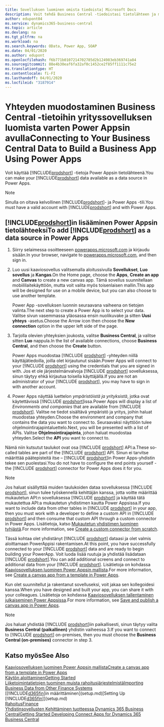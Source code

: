 ```yaml
---
title: Sovelluksen luominen omista tiedoista| Microsoft Docs
description: Voit tehdä Business Central -tiedoistasi tietolähteen ja määrittää verkkopalveluidesi OData-osoitteen, jolla luot Power Appsin avulla yrityssovelluksen.
author: edupont04
ms.service: dynamics365-business-central
ms.topic: article
ms.devlang: na
ms.tgt_pltfrm: na
ms.workload: na
ms.search.keywords: OData, Power App, SOAP
ms.date: 04/01/2020
ms.author: edupont
ms.openlocfilehash: f6b771b0107214702785d2b124983eb369741a84
ms.sourcegitcommit: 88e4b30eaf6fa32af0c1452ce2f85ff1111c75e2
ms.translationtype: HT
ms.contentlocale: fi-FI
ms.lasthandoff: 04/01/2020
ms.locfileid: "3187914"
---
```

# <a name="connecting-to-your-business-central-data-to-build-a-business-app-using-power-apps"></a><span data-ttu-id="10b80-103">Yhteyden muodostaminen Business Central -tietoihin yrityssovelluksen luomista varten Power Appsin avulla</span><span class="sxs-lookup"><span data-stu-id="10b80-103">Connecting to Your Business Central Data to Build a Business App Using Power Apps</span></span>

<span data-ttu-id="10b80-104">Voit käyttää [!INCLUDE[prodshort](includes/prodshort.md)] -tietoja Power Appsin tietolähteenä.</span><span class="sxs-lookup"><span data-stu-id="10b80-104">You can make your [!INCLUDE[prodshort](includes/prodshort.md)] data available as a data source in Power Apps.</span></span>  

> [!NOTE]  
> <span data-ttu-id="10b80-105">Sinulla on oltava kelvollinen [!INCLUDE[prodshort](includes/prodshort.md)]- ja Power Apps -tili.</span><span class="sxs-lookup"><span data-stu-id="10b80-105">You must have a valid account with [!INCLUDE[prodshort](includes/prodshort.md)] and with Power Apps.</span></span>  

## <a name="to-add-prodshort-as-a-data-source-in-power-apps"></a><span data-ttu-id="10b80-106">[!INCLUDE[prodshort](includes/prodshort.md)]in lisääminen Power Appsin tietolähteeksi</span><span class="sxs-lookup"><span data-stu-id="10b80-106">To add [!INCLUDE[prodshort](includes/prodshort.md)] as a data source in Power Apps</span></span>

1. <span data-ttu-id="10b80-107">Siirry selaimessa osoitteeseen [powerapps.microsoft.com](https://powerapps.microsoft.com/) ja kirjaudu sisään.</span><span class="sxs-lookup"><span data-stu-id="10b80-107">In your browser, navigate to [powerapps.microsoft.com](https://powerapps.microsoft.com/), and then sign in.</span></span>
2. <span data-ttu-id="10b80-108">Luo uusi kaaviosovellus valitsemalla aloitussivulla **Sovellukset**, **Luo sovellus** ja **Kangas**.</span><span class="sxs-lookup"><span data-stu-id="10b80-108">On the Home page, choose the **Apps**, **Create an app** and **Canvas** to create a new canvas app.</span></span> <span data-ttu-id="10b80-109">Tämä sovellus suunnitellaan mobiililaitekäyttöön, mutta voit valita myös toisenlaisen mallin.</span><span class="sxs-lookup"><span data-stu-id="10b80-109">This app will be designed for use on a mobile device, but you can also choose to use another template.</span></span>

    <span data-ttu-id="10b80-110">Power App -sovelluksen luonnin seuraavana vaiheena on tietojen valinta.</span><span class="sxs-lookup"><span data-stu-id="10b80-110">The next step to create a Power App is to select your data.</span></span> <span data-ttu-id="10b80-111">Valitse sivun vasemmassa yläosassa ensin nuolikuvake ja sitten **Uusi yhteys** -asetus.</span><span class="sxs-lookup"><span data-stu-id="10b80-111">Choose the Arrow icon then choose the **New connection** option in the upper left side of the page.</span></span>
3. <span data-ttu-id="10b80-112">Tarjolla olevien yhteyksien joukosta, valitse **Business Central**, ja valitse sitten **Luo** nappula.</span><span class="sxs-lookup"><span data-stu-id="10b80-112">In the list of available connections, choose **Business Central**, and then choose the **Create** button.</span></span>

    <span data-ttu-id="10b80-113">Power Apps muodostaa [!INCLUDE [prodshort](includes/prodshort.md)] -yhteyden niillä käyttäjätiedoilla, joilla olet kirjautunut sisään.</span><span class="sxs-lookup"><span data-stu-id="10b80-113">Power Apps will connect to your [!INCLUDE [prodshort](includes/prodshort.md)] using the credentials that you are signed in with.</span></span> <span data-ttu-id="10b80-114">Jos et ole järjestelmänvalvoja [!INCLUDE [prodshort](includes/prodshort.md)] sovelluksessa, sinun täytyy ehkä kirjautua toisella käyttäjällä.</span><span class="sxs-lookup"><span data-stu-id="10b80-114">If you are not an administrator of your [!INCLUDE [prodshort](includes/prodshort.md)], you may have to sign in with another account.</span></span>  

4. <span data-ttu-id="10b80-115">Power Apps näyttää luettelon *ympäristöistä ja yrityksistä*, jotka ovat käytettävissä [!INCLUDE [prodshort](includes/prodshort.md)]issa.</span><span class="sxs-lookup"><span data-stu-id="10b80-115">Power Apps will display a list of *Environments and companies* that are available from [!INCLUDE [prodshort](includes/prodshort.md)].</span></span> <span data-ttu-id="10b80-116">Valitse ne tiedot sisältävä ympäristö ja yritys, joihin haluat muodostaa yhteyden.</span><span class="sxs-lookup"><span data-stu-id="10b80-116">Choose the environment and company that contains the data you want to connect to.</span></span> <span data-ttu-id="10b80-117">Seuraavaksi näyttöön tulee ohjelmointirajapintaluettelo.</span><span class="sxs-lookup"><span data-stu-id="10b80-117">Next, you will be presented with a list of APIs.</span></span> <span data-ttu-id="10b80-118">Valitse **Ohjelmointirajapinta**, johon haluat muodostaa yhteyden.</span><span class="sxs-lookup"><span data-stu-id="10b80-118">Select the **API** you want to connect to.</span></span>

<span data-ttu-id="10b80-119">Nämä niin kutsutut taulukot ovat osa [!INCLUDE [prodshort](includes/prodshort.md)] API:a.</span><span class="sxs-lookup"><span data-stu-id="10b80-119">These so-called tables are part of the [!INCLUDE [prodshort](includes/prodshort.md)] API.</span></span> <span data-ttu-id="10b80-120">Sinun ei tarvitse määrittää päätepisteitä itse – [!INCLUDE [prodshort](includes/prodshort.md)]in Power Apps-yhdistin tekee sen puolestasi.</span><span class="sxs-lookup"><span data-stu-id="10b80-120">You do not have to configure the end points yourself - the [!INCLUDE [prodshort](includes/prodshort.md)] connector for Power Apps does it for you.</span></span>  

> [!NOTE]
> <span data-ttu-id="10b80-121">Jos haluat sisällyttää muiden taulukoiden dataa sovelluksessa [!INCLUDE [prodshort](includes/prodshort.md)], sinun tulee työskennellä kehittäjän kanssa, jotta voitte määrittää mukautetun API:n sovelluksessa [!INCLUDE [prodshort](includes/prodshort.md)] ja käyttää tätä mukautettua API:a mukautetun yhdistimen kautta Power Appsissa.</span><span class="sxs-lookup"><span data-stu-id="10b80-121">If you want to include data from other tables in [!INCLUDE [prodshort](includes/prodshort.md)] in your app, then you must work with a developer to define a custom API in [!INCLUDE [prodshort](includes/prodshort.md)] and then consume that custom API through a custom connector in Power Apps.</span></span> <span data-ttu-id="10b80-122">Lisätietoja, katso [Mukautetun yhdistimen luominen tyhjästä](/connectors/custom-connectors/define-blank).</span><span class="sxs-lookup"><span data-stu-id="10b80-122">For more information, see [Create a custom connector from scratch](/connectors/custom-connectors/define-blank).</span></span>  

<span data-ttu-id="10b80-123">Tässä kohtaa olet yhdistänyt [!INCLUDE [prodshort](includes/prodshort.md)] dataasi ja olet valmis aloittamaan PowerAppisi rakentamisen.</span><span class="sxs-lookup"><span data-stu-id="10b80-123">At this point, you have successfully connected to your [!INCLUDE [prodshort](includes/prodshort.md)] data and are ready to begin building your PowerApp.</span></span> <span data-ttu-id="10b80-124">Voit luoda lisää ruutuja ja yhdistää lisädataan [!INCLUDE [prodshort](includes/prodshort.md)].</span><span class="sxs-lookup"><span data-stu-id="10b80-124">You can add additional screens and connect to additional data from your [!INCLUDE [prodshort](includes/prodshort.md)].</span></span> <span data-ttu-id="10b80-125">Lisätietoja on kohdassa [Kaaviosovelluksen luominen Power Appsin mallista](/powerapps/maker/canvas-apps/get-started-test-drive).</span><span class="sxs-lookup"><span data-stu-id="10b80-125">For more information, see [Create a canvas app from a template in Power Apps](/powerapps/maker/canvas-apps/get-started-test-drive).</span></span>  

<span data-ttu-id="10b80-126">Kun olet suunnitellut ja rakentanut sovelluseksi, voit jakaa sen kollegoidesi kanssa.</span><span class="sxs-lookup"><span data-stu-id="10b80-126">When you have designed and built your app, you can share it with your colleagues.</span></span> <span data-ttu-id="10b80-127">Lisätietoja on kohdassa [Kaaviosovelluksen tallentaminen julkaiseminen Power Appsissa](/powerapps/maker/canvas-apps/save-publish-app).</span><span class="sxs-lookup"><span data-stu-id="10b80-127">For more information, see [Save and publish a canvas app in Power Apps](/powerapps/maker/canvas-apps/save-publish-app).</span></span>  

> [!NOTE]
> <span data-ttu-id="10b80-128">Jos haluat yhdistää [!INCLUDE [prodshort](includes/prodshort.md)]iin paikallisesti, sinun täytyy valita  **Business Central (paikallinen)** yhdistin vaiheessa 3.</span><span class="sxs-lookup"><span data-stu-id="10b80-128">If you want to connect to [!INCLUDE [prodshort](includes/prodshort.md)] on-premises, then you must choose the **Business Central (on-premises)** connector in step 3.</span></span>  

## <a name="see-also"></a><span data-ttu-id="10b80-129">Katso myös</span><span class="sxs-lookup"><span data-stu-id="10b80-129">See Also</span></span>

[<span data-ttu-id="10b80-130">Kaaviosovelluksen luominen Power Appsin mallista</span><span class="sxs-lookup"><span data-stu-id="10b80-130">Create a canvas app from a template in Power Apps</span></span>](/powerapps/maker/canvas-apps/get-started-test-drive)  
[<span data-ttu-id="10b80-131">Käytön aloittaminen</span><span class="sxs-lookup"><span data-stu-id="10b80-131">Getting Started</span></span>](product-get-started.md)  
[<span data-ttu-id="10b80-132">Liiketoimintatietojen tuominen muista rahoitusjärjestelmistä</span><span class="sxs-lookup"><span data-stu-id="10b80-132">Importing Business Data from Other Finance Systems</span></span>](across-import-data-configuration-packages.md)  
<span data-ttu-id="10b80-133">[[!INCLUDE[d365fin](includes/d365fin_md.md)]in määrittäminen](setup.md)</span><span class="sxs-lookup"><span data-stu-id="10b80-133">[Setting Up [!INCLUDE[d365fin](includes/d365fin_md.md)]](setup.md)</span></span>  
[<span data-ttu-id="10b80-134">Rahoitus</span><span class="sxs-lookup"><span data-stu-id="10b80-134">Finance</span></span>](finance.md)  
[<span data-ttu-id="10b80-135">Yhdistinsovellusten Kehittäminen tuotteessa Dynamics 365 Business Central</span><span class="sxs-lookup"><span data-stu-id="10b80-135">Getting Started Developing Connect Apps for Dynamics 365 Business Central</span></span>](/dynamics365/business-central/dev-itpro/developer/devenv-develop-connect-apps)  
